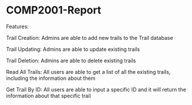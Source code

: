 # COMP2001-Report

Features:

Trail Creation: Admins are able to add new trails to the Trail database

Trail Updating: Admins are able to update existing trails

Trail Deletion: Admins are able to delete existing trails

Read All Trails: All users are able to get a list of all the existing trails, including the information about them

Get Trail By ID: All users are able to input a specific ID and it will return the information about that specific trail

